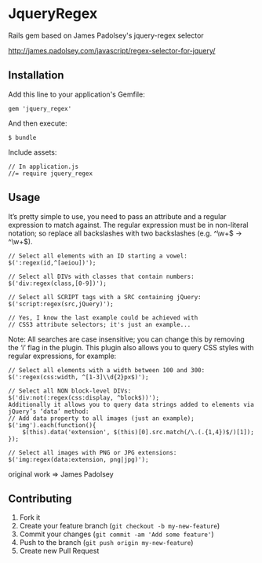 # JqueryRegex

Rails gem based on James Padolsey's jquery-regex selector

http://james.padolsey.com/javascript/regex-selector-for-jquery/

## Installation

Add this line to your application's Gemfile:

    gem 'jquery_regex'

And then execute:

    $ bundle

Include assets:

    // In application.js
    //= require jquery_regex

## Usage

It’s pretty simple to use, you need to pass an attribute and a regular expression to match against. The regular expression must be in non-literal notation; so replace all backslashes with two backslashes (e.g. ^\w+$ -> ^\\w+$).
    
    // Select all elements with an ID starting a vowel:
    $(':regex(id,^[aeiou])');
 
    // Select all DIVs with classes that contain numbers:
    $('div:regex(class,[0-9])');
 
    // Select all SCRIPT tags with a SRC containing jQuery:
    $('script:regex(src,jQuery)');
 
    // Yes, I know the last example could be achieved with 
    // CSS3 attribute selectors; it's just an example...

Note: All searches are case insensitive; you can change this by removing the ‘i’ flag in the plugin.
This plugin also allows you to query CSS styles with regular expressions, for example:

    // Select all elements with a width between 100 and 300:
    $(':regex(css:width, ^[1-3]\\d{2}px$)');
     
    // Select all NON block-level DIVs:
    $('div:not(:regex(css:display, ^block$))');
    Additionally it allows you to query data strings added to elements via jQuery’s ‘data’ method:
    // Add data property to all images (just an example);
    $('img').each(function(){
        $(this).data('extension', $(this)[0].src.match(/\.(.{1,4})$/)[1]);
    });
     
    // Select all images with PNG or JPG extensions:
    $('img:regex(data:extension, png|jpg)');

original work => James Padolsey

## Contributing

1. Fork it
2. Create your feature branch (`git checkout -b my-new-feature`)
3. Commit your changes (`git commit -am 'Add some feature'`)
4. Push to the branch (`git push origin my-new-feature`)
5. Create new Pull Request
